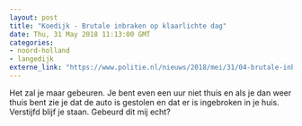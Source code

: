 ```yaml
---
layout: post
title: "Koedijk - Brutale inbraken op klaarlichte dag"
date: Thu, 31 May 2018 11:13:00 GMT
categories: 
- noord-holland 
- langedijk 
externe_link: "https://www.politie.nl/nieuws/2018/mei/31/04-brutale-inbraken-op-klaarlichte-dag.html"
---
```


Het zal je maar gebeuren. Je bent even een uur niet thuis en als je dan weer thuis bent zie je dat de auto is gestolen en dat er is ingebroken in je huis. Verstijfd blijf je staan. Gebeurd dit mij echt?
